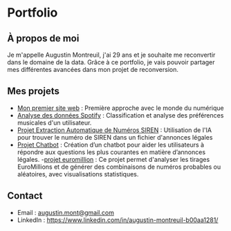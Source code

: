 # Portfolio 

## À propos de moi
Je m'appelle Augustin Montreuil, j'ai 29 ans et je souhaite me reconvertir dans le domaine de la data. Grâce à ce portfolio, je vais pouvoir partager mes différentes avancées dans mon projet de reconversion.  

## Mes projets
- [Mon premier site web](https://github.com/augu-gif/mon-premier-site-web/blob/main/README.md) : Première approche avec le monde du numérique
- [Analyse des données Spotify]( https://github.com/augu-gif/projet-spotify/blob/main/README.md) : Classification et analyse des préférences musicales d'un utilisateur.
- [Projet Extraction Automatique de Numéros SIREN](https://github.com/augu-gif/Projet_Numero_de_SIREN/blob/main/README.md) : Utilisation de l'IA pour trouver le numéro de SIREN dans un fichier d'annonces légales
- [Projet Chatbot](https://github.com/augu-gif/projet_chatbot/blob/main/README.md) : Création d’un chatbot pour aider les utilisateurs à répondre aux questions les plus courantes en matière d’annonces légales.
-[projet euromillion](https://github.com/augu-gif/projet_euromillion/blob/main/README.md) : Ce projet permet d'analyser les tirages EuroMillions et de générer des combinaisons de numéros probables ou aléatoires, avec visualisations statistiques.
## Contact
- Email : augustin.mont@gmail.com
- LinkedIn : https://www.linkedin.com/in/augustin-montreuil-b00aa1281/

